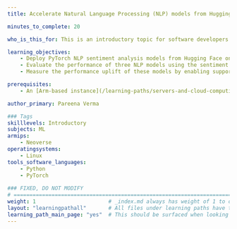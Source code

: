 ```yaml
---
title: Accelerate Natural Language Processing (NLP) models from Hugging Face on Arm servers

minutes_to_complete: 20

who_is_this_for: This is an introductory topic for software developers who want to learn how to run and accelerate the performance of Natural Language Processing (NLP) models on Arm-based servers. 

learning_objectives:
    - Deploy PyTorch NLP sentiment analysis models from Hugging Face on Arm servers. 
    - Evaluate the performance of three NLP models using the sentiment analysis pipeline.
    - Measure the performance uplift of these models by enabling support for BFloat16 fast math kernels on Arm Neoverse-based AWS Graviton3 Processors.

prerequisites:
    - An [Arm-based instance](/learning-paths/servers-and-cloud-computing/csp/) from a cloud service provider or an on-premise Arm server.

author_primary: Pareena Verma

### Tags
skilllevels: Introductory
subjects: ML
armips:
    - Neoverse 
operatingsystems:
    - Linux 
tools_software_languages:
    - Python
    - PyTorch
    
### FIXED, DO NOT MODIFY
# ================================================================================
weight: 1                       # _index.md always has weight of 1 to order correctly
layout: "learningpathall"       # All files under learning paths have this same wrapper
learning_path_main_page: "yes"  # This should be surfaced when looking for related content. Only set for _index.md of learning path content.
---
```

